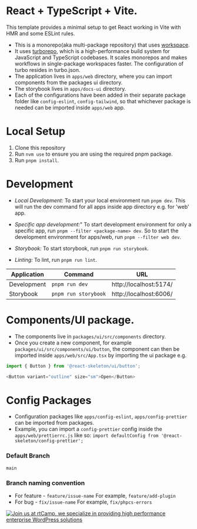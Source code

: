 # React + TypeScript + Vite.

This template provides a minimal setup to get React working in Vite with HMR and some ESLint rules.

- This is a monorepo(aka multi-package repository) that uses [workspace](https://pnpm.io/workspaces).
- It uses [turborepo](https://turborepo.com/docs), which is  a high-performance build system for JavaScript and TypeScript codebases. It scales monorepos and makes workflows in single-package workspaces faster.
The configuration of turbo resides in turbo.json.
- The application lives in `apps/web` directory, where you can import components from the packages ui directory.
- The storybook lives in `apps/docs-ui` directory.
- Each of the configurations have been added in their separate package folder like `config-eslint`,
`config-tailwind`, so that whichever package is needed can be imported inside `apps/web` app.

# Local Setup

1. Clone this repository
2. Run `nvm use` to ensure you are using the required pnpm package.
3. Run `pnpm install`.

# Development
- *Local Development:* To start your local environment run `pnpm dev`.
This will run the dev command for all apps inside app directory e.g. for 'web' app.
- *Specific app development:*" To start development environment for only a specific app, run `pnpm --filter <package-name> dev`.
So to start the development environment for apps/web, run `pnpm --filter web dev`.

- *Storybook:* To start storybook, run `pnpm run storybook`.
- *Linting:* To lint, run `pnpm run lint`.

| Application | Command              | URL                      |
|-------------|----------------------|--------------------------|
| Development | `pnpm run dev`       | http://localhost:5174/   |
| Storybook   | `pnpm run storybook` | http://localhost:6006/   |

# Components/UI package.
- The components live in `packages/ui/src/components` directory.
- Once you create a new component, for example `packages/ui/src/components/ui/button`, the
component can then be imported inside `apps/web/src/App.tsx` by importing the ui package
e.g.
 ```javascript
import { Button } from '@react-skeleton/ui/button';

<Button variant="outline" size="sm">Open</Button>
```
# Config Packages
- Configuration packages like `apps/config-eslint`, `apps/config-prettier` can be imported from packages.
- Example, you can import a `config-prettier` config inside the `apps/web/prettierrc.js` like so:
`import defaultConfig from '@react-skeleton/config-prettier';`

### Default Branch

`main`

### Branch naming convention

- For feature - `feature/issue-name` For example, `feature/add-plugin`
- For bug - `fix/issue-name` For example, `fix/phpcs-errors`

<a href="https://rtcamp.com/"><img src="https://rtcamp.com/wp-content/uploads/sites/2/2019/04/github-banner@2x.png" alt="Join us at rtCamp, we specialize in providing high performance enterprise WordPress solutions"></a>

